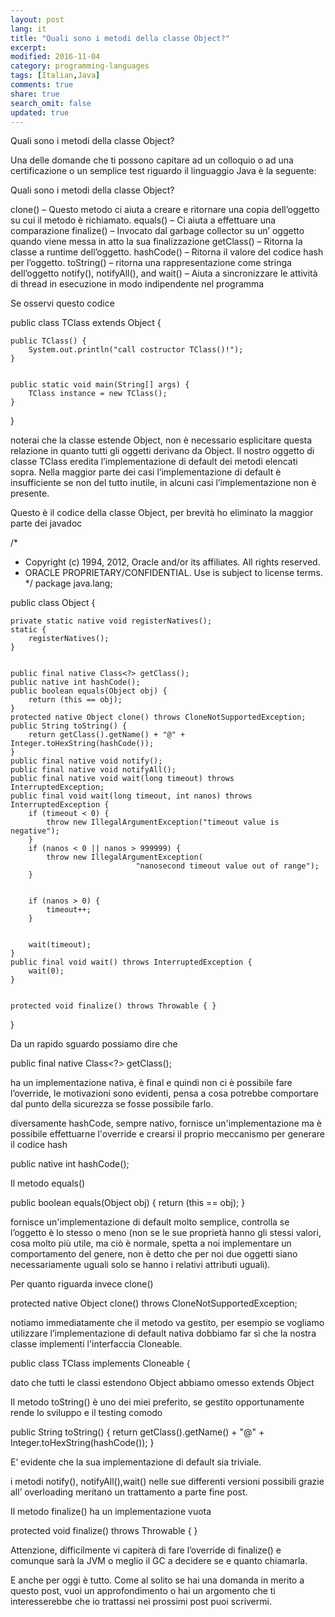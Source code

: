```yaml
---
layout: post
lang: it
title: "Quali sono i metodi della classe Object?"
excerpt: 
modified: 2016-11-04
category: programming-languages
tags: [Italian,Java]
comments: true
share: true
search_omit: false
updated: true
---
```


﻿Quali sono i metodi della classe Object?


Una delle domande che ti possono capitare ad un colloquio o ad una certificazione o un semplice test riguardo il linguaggio Java è la seguente:


Quali sono i metodi della classe Object?


clone() – Questo metodo ci aiuta a creare e ritornare una copia dell’oggetto su cui il metodo è richiamato.
equals() – Ci aiuta a effettuare una comparazione 
finalize() – Invocato dal garbage collector su un’ oggetto quando viene messa in atto la sua finalizzazione
getClass() – Ritorna la classe a runtime dell’oggetto.
hashCode() – Ritorna il valore del  codice hash per l’oggetto.
toString() – ritorna una rappresentazione come stringa dell’oggetto
notify(), notifyAll(), and wait() – Aiuta a sincronizzare le attività di thread in esecuzione in modo indipendente nel programma 


Se osservi questo codice


public class TClass extends Object {


    public TClass() {
        System.out.println("call costructor TClass()!");
    }


    public static void main(String[] args) {
        TClass instance = new TClass();
    }
}




noterai che la classe estende Object, non è necessario esplicitare questa relazione in quanto tutti gli oggetti derivano da Object. Il nostro oggetto di classe TClass eredita l’implementazione di default dei metodi elencati sopra. Nella maggior parte dei casi l’implementazione di default è insufficiente se non del tutto inutile, in alcuni casi l’implementazione non è presente.


Questo è il codice della classe Object, per brevità ho eliminato la maggior parte dei javadoc


/*
 * Copyright (c) 1994, 2012, Oracle and/or its affiliates. All rights reserved.
 * ORACLE PROPRIETARY/CONFIDENTIAL. Use is subject to license terms.
 */
package java.lang;


public class Object {


    private static native void registerNatives();
    static {
        registerNatives();
    }


    public final native Class<?> getClass();
    public native int hashCode();
    public boolean equals(Object obj) {
        return (this == obj);
    }
    protected native Object clone() throws CloneNotSupportedException;
    public String toString() {
        return getClass().getName() + "@" + Integer.toHexString(hashCode());
    }
    public final native void notify();
    public final native void notifyAll();
    public final native void wait(long timeout) throws InterruptedException;
    public final void wait(long timeout, int nanos) throws InterruptedException {
        if (timeout < 0) {
            throw new IllegalArgumentException("timeout value is negative");
        }
        if (nanos < 0 || nanos > 999999) {
            throw new IllegalArgumentException(
                                "nanosecond timeout value out of range");
        }


        if (nanos > 0) {
            timeout++;
        }


        wait(timeout);
    }
    public final void wait() throws InterruptedException {
        wait(0);
    }


    protected void finalize() throws Throwable { }
}


Da un rapido sguardo possiamo dire che 


public final native Class<?> getClass();


ha un implementazione nativa, è final e quindi non ci è possibile fare l’override, le motivazioni sono evidenti, pensa a cosa potrebbe comportare dal punto della sicurezza se fosse possibile farlo.


diversamente hashCode, sempre nativo, fornisce un'implementazione ma è possibile effettuarne l'override e crearsi il proprio meccanismo per generare il codice hash


public native int hashCode();




Il metodo equals()
 
public boolean equals(Object obj) {
        return (this == obj);
 }


fornisce un'implementazione di default molto semplice, controlla se l’oggetto è lo stesso o meno (non se le sue proprietà hanno gli stessi valori, cosa molto più utile, ma ciò è normale, spetta a noi implementare un comportamento del genere, non è detto che per noi due oggetti siano necessariamente uguali solo se hanno i relativi attributi uguali).


Per quanto riguarda invece clone() 


protected native Object clone() throws CloneNotSupportedException;


notiamo immediatamente che il metodo va gestito, per esempio se vogliamo utilizzare l’implementazione di default nativa dobbiamo far sì che la nostra classe implementi l'interfaccia Cloneable.


public class TClass implements Cloneable {


dato che tutti le classi estendono Object abbiamo omesso extends Object


Il metodo toString() è uno dei miei preferito, se gestito opportunamente rende lo sviluppo e il testing comodo


 public String toString() {
        return getClass().getName() + "@" + Integer.toHexString(hashCode());
    }


E’ evidente che la sua implementazione di default sia triviale.


i metodi notify(), notifyAll(),wait() nelle sue differenti versioni possibili grazie all’ overloading meritano un trattamento a parte fine post.


Il metodo finalize() ha un implementazione vuota


protected void finalize() throws Throwable { }


Attenzione, difficilmente vi capiterà di fare l’override di finalize() e comunque sarà la JVM o meglio il GC a decidere se e quanto chiamarla.


E anche per oggi è tutto. Come al solito se hai una domanda in merito a questo post, vuoi un approfondimento o hai un argomento che ti interesserebbe che io trattassi nei prossimi post puoi scrivermi.
